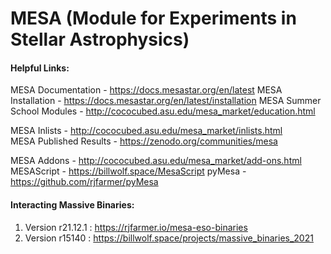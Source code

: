 # MESA (Module for Experiments in Stellar Astrophysics)

#### Helpful Links:
MESA Documentation - https://docs.mesastar.org/en/latest
MESA Installation - https://docs.mesastar.org/en/latest/installation
MESA Summer School Modules - http://cococubed.asu.edu/mesa_market/education.html  

MESA Inlists - http://cococubed.asu.edu/mesa_market/inlists.html  
MESA Published Results - https://zenodo.org/communities/mesa

MESA Addons - http://cococubed.asu.edu/mesa_market/add-ons.html  
MESAScript - https://billwolf.space/MesaScript
pyMesa - https://github.com/rjfarmer/pyMesa

#### Interacting Massive Binaries:
1) Version r21.12.1 : https://rjfarmer.io/mesa-eso-binaries
2) Version r15140 : https://billwolf.space/projects/massive_binaries_2021
